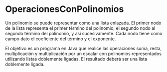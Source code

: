 # OperacionesConPolinomios
Un polinomio se puede representar como una lista enlazada. El primer nodo de la lista representa el primer término del polinomio; el segundo nodo al segundo término del polinomio, y así sucesivamente. Cada nodo tiene como campo dato el coeficiente del término y el exponente.

El objetivo es un programa en Java que realice las operaciones suma, resta, multiplicación y multiplicación por un escalar con polinomios representados utilizando listas doblemente ligadas. El resultado deberá ser una lista doblemente ligada.
